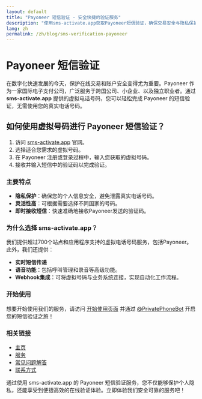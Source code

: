 ```yaml
---
layout: default
title: "Payoneer 短信验证 - 安全快捷的验证服务"
description: "使用sms-activate.app获取Payoneer短信验证，确保交易安全与隐私保护。"
lang: zh
permalink: /zh/blog/sms-verification-payoneer
---
```


# Payoneer 短信验证

在数字化快速发展的今天，保护在线交易和账户安全变得尤为重要。Payoneer 作为一家国际电子支付公司，广泛服务于跨国公司、小企业、以及独立职业者。通过 **sms-activate.app** 提供的虚拟电话号码，您可以轻松完成 Payoneer 的短信验证，无需使用您的真实电话号码。

## 如何使用虚拟号码进行 Payoneer 短信验证？

1. 访问 [sms-activate.app](https://sms-activate.app) 官网。
2. 选择适合您需求的虚拟号码。
3. 在 Payoneer 注册或登录过程中，输入您获取的虚拟号码。
4. 接收并输入短信中的验证码以完成验证。

### 主要特点

- **隐私保护**：确保您的个人信息安全，避免泄露真实电话号码。
- **灵活性高**：可根据需要选择不同国家的号码。
- **即时接收短信**：快速准确地接收Payoneer发送的验证码。

### 为什么选择 sms-activate.app？

我们提供超过700个站点和应用程序支持的虚拟电话号码服务，包括Payoneer。此外，我们还提供：

- **实时短信传递**
- **语音功能**：包括呼叫管理和录音等高级功能。
- **Webhook集成**：可将虚拟号码与业务系统连接，实现自动化工作流程。

### 开始使用

想要开始使用我们的服务，请访问 [开始使用页面](/zh/get-started) 并通过 [@PrivatePhoneBot](https://t.me/PrivatePhoneBot) 开启您的短信验证之旅！

### 相关链接

- [主页](/zh/)
- [服务](/zh/services)
- [常见问题解答](/zh/faq)
- [联系方式](/zh/contact)

通过使用 sms-activate.app 的 Payoneer 短信验证服务，您不仅能够保护个人隐私，还能享受到便捷高效的在线验证体验。立即体验我们安全可靠的服务吧！